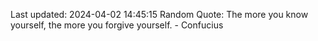 Last updated: 2024-04-02 14:45:15
Random Quote: The more you know yourself, the more you forgive yourself. - Confucius